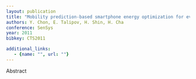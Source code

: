 ```yaml
---
layout: publication
title: "Mobility prediction-based smartphone energy optimization for everyday location monitoring"
authors: Y. Chon, E. Talipov, H. Shin, H. Cha
conference: SenSys
year: 2011
bibkey: CTS2011

additional_links:
   - {name: "", url: ""}
---
```

Abstract
